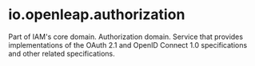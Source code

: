 # io.openleap.authorization
Part of IAM's core domain. Authorization domain. Service that provides implementations of the OAuth 2.1 and OpenID Connect 1.0 specifications and other related specifications.
